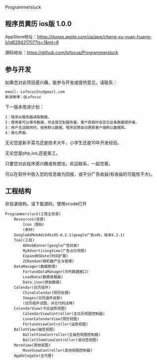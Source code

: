 Programmersluck

## 程序员黄历 ios版 1.0.0

AppStore地址：https://itunes.apple.com/us/app/cheng-xu-yuan-huang-li/id629421707?ls=1&mt=8
	
源码地址：https://github.com/lofocus/Programmersluck
	

## 参与开发
如果您对此项目感兴趣，能参与开发或提供意见，请联系：

    email: LofocusInc@gmail.com
    新浪微博：@Lofocus


下一版本改进计划：

    1：程序从服务器读取数据。
    2：使用者可以填写数据，并且提交到服务器，客户获取时会显示此条数据提供者。
    3：用户无法联网时，使用默认数据，程序定期自动更新客户端默认数据库。
    4：美化界面。
	

无论您是新手菜鸟还是技术大牛，小学生还是10年开发经验。

无论您是php,ios,还是美工。

只要您对此程序感兴趣或有想法，欢迎联系，一起完善。

可以在软件中嵌入您的信息做为回报，或平分广告收益(有收益的可能性不大)。


## 工程结构

非目录结构，请下载源码，使用xcode打开

    Programmersluck(工程主目录)
        Resources(资源)
            Icon（图标）
            (素材)
        GoogleAdMobAdsSdkiOS-6.2.1(google广告sdk，版本6.2.1)
        Tool(工具)
            ADmobBanner(google广告封装)
            MyAdvertisingView(广告占位视图)
            ExpandNSDate(时间扩展)
            ZCRandom(随机数产生与管理)
        DataManager(数据管理)
            FortuneDataManager(对外数据接口)
            LoadData(数据装载器)
            Data.json(原始数据)
        Calendar(日历组件)
            ChinaCalendar(阴历处理)
            Images(日历组件皮肤)
            (日历组件试图，详见代码注释)
        CalendarView(今日运势视图)
            CalendarViewController(主日历视图控制器)
            LunarCalendarView(阴历视图)
            FortuneViewController(运势视图)
        BallotView(抽签视图)
            BallotViewController(主抽签视图控制器)
            BallotItemViewController(滚动签视图)
        MoreView(其他视图)
            MoveViewController(其他视图控制器)
        AppDelegate(主代理)



